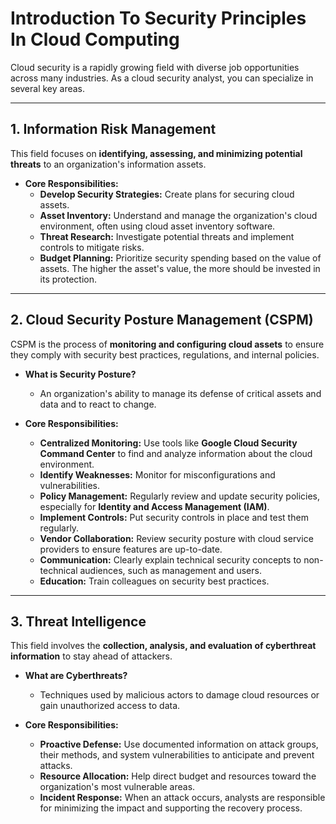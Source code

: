# Introduction To Security Principles In Cloud Computing

Cloud security is a rapidly growing field with diverse job opportunities across many industries. As a cloud security analyst, you can specialize in several key areas.

---

## 1. Information Risk Management

This field focuses on **identifying, assessing, and minimizing potential threats** to an organization's information assets.

* **Core Responsibilities:**
    * **Develop Security Strategies:** Create plans for securing cloud assets.
    * **Asset Inventory:** Understand and manage the organization's cloud environment, often using cloud asset inventory software.
    * **Threat Research:** Investigate potential threats and implement controls to mitigate risks.
    * **Budget Planning:** Prioritize security spending based on the value of assets. The higher the asset's value, the more should be invested in its protection.

---

## 2. Cloud Security Posture Management (CSPM)

CSPM is the process of **monitoring and configuring cloud assets** to ensure they comply with security best practices, regulations, and internal policies.

* **What is Security Posture?**
    * An organization's ability to manage its defense of critical assets and data and to react to change.

* **Core Responsibilities:**
    * **Centralized Monitoring:** Use tools like **Google Cloud Security Command Center** to find and analyze information about the cloud environment.
    * **Identify Weaknesses:** Monitor for misconfigurations and vulnerabilities.
    * **Policy Management:** Regularly review and update security policies, especially for **Identity and Access Management (IAM)**.
    * **Implement Controls:** Put security controls in place and test them regularly.
    * **Vendor Collaboration:** Review security posture with cloud service providers to ensure features are up-to-date.
    * **Communication:** Clearly explain technical security concepts to non-technical audiences, such as management and users.
    * **Education:** Train colleagues on security best practices.

---

## 3. Threat Intelligence

This field involves the **collection, analysis, and evaluation of cyberthreat information** to stay ahead of attackers.

* **What are Cyberthreats?**
    * Techniques used by malicious actors to damage cloud resources or gain unauthorized access to data.

* **Core Responsibilities:**
    * **Proactive Defense:** Use documented information on attack groups, their methods, and system vulnerabilities to anticipate and prevent attacks.
    * **Resource Allocation:** Help direct budget and resources toward the organization's most vulnerable areas.
    * **Incident Response:** When an attack occurs, analysts are responsible for minimizing the impact and supporting the recovery process.
